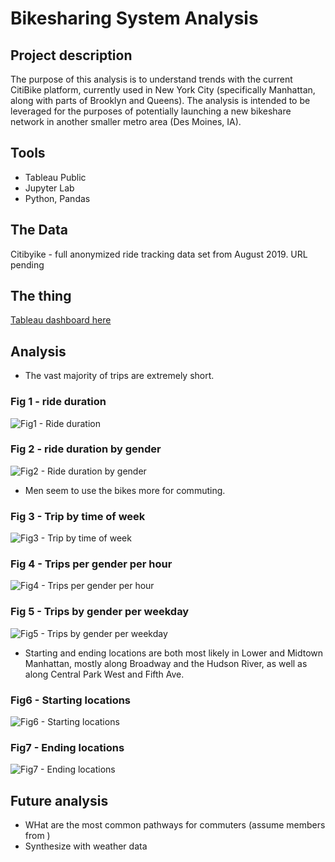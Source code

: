 # Bikesharing System Analysis

## Project description

The purpose of this analysis is to understand trends with the current CitiBike platform, currently used in New York City (specifically Manhattan, along with parts of Brooklyn and Queens).  The analysis is intended to be leveraged for the purposes of potentially launching a new bikeshare network in another smaller metro area (Des Moines, IA).

## Tools

* Tableau Public
* Jupyter Lab
* Python, Pandas

## The Data

Citibyike - full anonymized ride tracking data set from August 2019.  URL pending

## The thing
[Tableau dashboard here](https://public.tableau.com/app/profile/eric.spoerner/viz/CitiBikeChallenge_16455795787410/Story1)

## Analysis

* The vast majority of trips are extremely short.
### Fig 1 - ride duration
![Fig1 - Ride duration](resources/Fig1.png)
### Fig 2 - ride duration by gender
![Fig2 - Ride duration by gender](resources/Fi2.png)

* Men seem to use the bikes more for commuting.
### Fig 3 - Trip by time of week
![Fig3 - Trip by time of week](resources/Fig3.png)
### Fig 4 - Trips per gender per hour
![Fig4 - Trips per gender per hour](resources/Fig4.png)
### Fig 5 - Trips by gender per weekday
![Fig5 - Trips by gender per weekday](resources/Fig5.png)


* Starting and ending locations are both most likely in Lower and Midtown Manhattan, mostly along Broadway and the Hudson River, as well as along Central Park West and Fifth Ave.
### Fig6 - Starting locations
![Fig6 - Starting locations](resources/Fig6.png)
### Fig7 - Ending locations
![Fig7 - Ending locations](resources/Fig7.png)

## Future analysis

* WHat are the most common pathways for commuters (assume members from )
* Synthesize with weather data
